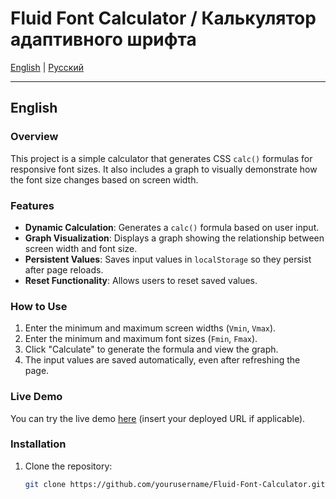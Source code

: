 # Fluid Font Calculator / Калькулятор адаптивного шрифта

[English](#english) | [Русский](#русский)

---

## English

### Overview

This project is a simple calculator that generates CSS `calc()` formulas for responsive font sizes. It also includes a graph to visually demonstrate how the font size changes based on screen width.

### Features

- **Dynamic Calculation**: Generates a `calc()` formula based on user input.
- **Graph Visualization**: Displays a graph showing the relationship between screen width and font size.
- **Persistent Values**: Saves input values in `localStorage` so they persist after page reloads.
- **Reset Functionality**: Allows users to reset saved values.

### How to Use

1. Enter the minimum and maximum screen widths (`Vmin`, `Vmax`).
2. Enter the minimum and maximum font sizes (`Fmin`, `Fmax`).
3. Click "Calculate" to generate the formula and view the graph.
4. The input values are saved automatically, even after refreshing the page.

### Live Demo

You can try the live demo [here](#) (insert your deployed URL if applicable).

### Installation

1. Clone the repository:
   ```bash
   git clone https://github.com/yourusername/Fluid-Font-Calculator.git
   ```
